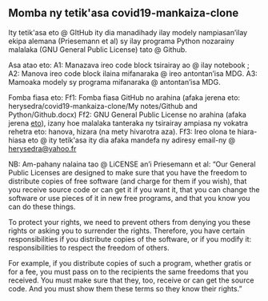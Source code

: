 
## Momba ny tetik'asa covid19-mankaiza-clone

Ity tetik'asa eto @ GItHub ity dia manadihady ilay modely nampiasan’ilay ekipa alemana 
(Priesemann et al) sy ilay programa Python nozarainy malalaka (GNU General Public License) tato @ Github.

Asa atao eto:
A1: Manazava ireo code block tsirairay ao @ ilay notebook ;
A2: Manova ireo code block ilaina mifanaraka @ ireo antontan’isa MDG.
A3: Mamoaka modely sy programa mifanaraka @ antontan’isa MDG.

Fomba fiasa eto:
Ff1: Fomba fiasa GitHub no arahina (afaka jerena eto: herysedra/covid19-mankaiza-clone/My notes/Github and Python/Github.docx)
Ff2: GNU General Public License no arahina (afaka jerena [eto](License.md)), 
izany hoe malalaka tanteraka ny tsirairay ampiasa ny vokatra rehetra eto: hanova, hizara (na mety hivarotra aza).
Ff3: Ireo olona te hiara-hiasa eto @ ity tetik'asa ity dia afaka mandefa ny adiresy email-ny @ herysedra@yahoo.fr
 
NB: Am-pahany nalaina tao @ LiCENSE an’i Priesemann et al:
“Our General Public Licenses are designed to make sure that you have the freedom to distribute copies of free software 
(and charge for them if you wish), that you receive source code or can get it if you want it, that you can change 
the software or use pieces of it in new free programs, and that you know you can do these things.

To protect your rights, we need to prevent others from denying you these rights or asking you to surrender the rights. 
Therefore, you have certain responsibilities if you distribute copies of the software, or if you modify it: 
responsibilities to respect the freedom of others. 

For example, if you distribute copies of such a program, whether gratis or for a fee, you must pass on to the recipients 
the same freedoms that you received. You must make sure that they, too, receive or can get the source code. And you must 
show them these terms so they know their rights.”
